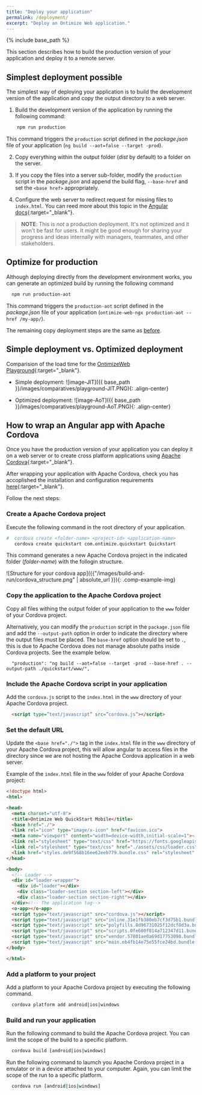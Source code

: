 ```yaml
---
title: "Deploy your application"
permalink: /deployment/
excerpt: "Deploy an Ontimize Web application."
---
```


{% include base_path %}

This section describes how to build the production version of your application and deploy it to a remote server.

## Simplest deployment possible

The simplest way of deploying your application is to build the development version of the application and copy the output directory to a web server.

1. Build the development version of the application by running the following command:
```bash
    npm run production
```
This command triggers the `production` script defined in the *package.json* file of your application (`ng build --aot=false --target -prod`).

2. Copy everything within the output folder (*dist* by default) to a folder on the server.

3. If you copy the files into a server sub-folder, modify the `production` script in the *package.json* and append the build flag, `--base-href` and set the `<base href>` appropriately.

4. Configure the web server to redirect request for missing files to `index.html`. You can reed more about this topic in the [Angular docs](https://angular.io/guide/deployment#routed-apps-must-fallback-to-indexhtml){:target="_blank"}.

>**NOTE**: This is *not* a production deployment. It's not optimized and it won't be fast for users. It might be good enough for sharing your progress and ideas internally with managers, teammates, and other stakeholders.

## Optimize for production

Although deploying directly from the development environment works, you can generate an optimized build by running the following command

```bash
  npm run production-aot
```
This command triggers the `production-aot` script defined in the *package.json* file of your application (`ontimize-web-ngx production-aot --href /my-app/`).

The remaining copy deployment steps are the same as [before](#simplest-deployment-possible).

## Simple deployment vs. Optimized deployment

Comparision of the load time for the [OntimizeWeb Playground](https://ontimizeweb.github.io/ontimize-web-ngx-playground){:target="_blank"}.

* Simple deployment:
![image-JIT]({{ base_path }}/images/comparatives/playground-JIT.PNG){: .align-center}

* Optimized deployment:
![image-AoT]({{ base_path }}/images/comparatives/playground-AoT.PNG){: .align-center}

## How to wrap an Angular app with Apache Cordova

Once you have the production version of your application you can deploy it on a web server or to create cross platform applications using [Apache Cordova](https://cordova.apache.org/docs/en/latest/){:target="_blank"}.

After wrapping your application with Apache Cordova, check you has accoplished the installation and configuration requirements [here]({{base_path}}/deploy/cordova-requirements/){:target="_blank"}.

Follow the next steps:

### Create a Apache Cordova project

Execute the following command in the root directory of your application.

```bash
#  cordova create <folder-name> <project-id> <application-name>
   cordova create quickstart com.ontimize.quickstart Quickstart
```

This command generates a new Apache Cordova project in the indicated folder (*folder-name*) with the follogin structure.

![Structure for your cordova app]({{"/images/build-and-run/cordova_structure.png" | absolute_url }}){: .comp-example-img}

### Copy the application to the Apache Cordova project

Copy all files withing the output folder of your application to the `www` folder of your Cordova project.

Alternatively, you can modify the `production` script in the `package.json` file and add the `--output-path` option in order to indicate the directory where the output files must be placed. The `base-href` option should be set to `.`, this is due to Apache Cordova does not manage absolute paths inside Cordova projects. See the example below.

``` 
  "production": "ng build --aot=false --target -prod --base-href . --output-path ./quickstart/www/",
```

### Include the Apache Cordova script in your application

Add the `cordova.js` script to the `index.html` in the `www` directory of your Apache Cordova project.

```html
  <script type=”text/javascript” src=”cordova.js”></script>
```

### Set the default URL

Update the `<base href="./">` tag in the `index.html` file in the `www` directory of your Apache Cordova project, this will allow angular to access files in the directory since we are not hosting the Apache Cordova application in a web server.

Example of the `index.html` file in the `www` folder of your Apache Cordova project:
```html
<!doctype html>
<html>

<head>
  <meta charset="utf-8">
  <title>Ontimize Web QuickStart Mobile</title>
  <base href="./">
  <link rel="icon" type="image/x-icon" href="favicon.ico">
  <meta name="viewport" content="width=device-width,initial-scale=1"><!-- Styling -->
  <link rel="stylesheet" type="text/css" href="https://fonts.googleapis.com/icon?family=Material+Icons">
  <link rel="stylesheet" type="text/css" href="./assets/css/loader.css">
  <link href="styles.de9f568b16ee62eeb779.bundle.css" rel="stylesheet" />
</head>

<body>
  <!-- Loader -->
  <div id="loader-wrapper">
    <div id="loader"></div>
    <div class="loader-section section-left"></div>
    <div class="loader-section section-right"></div>
  </div><!-- The application tag-->
  <o-app></o-app>
  <script type="text/javascript" src="cordova.js"></script>
  <script type="text/javascript" src="inline.31e1fb380eb7cf3d75b1.bundle.js"></script>
  <script type="text/javascript" src="polyfills.8d96731025f12dcf8d3a.bundle.js"></script>
  <script type="text/javascript" src="scripts.0fe600f814a712347d11.bundle.js"></script>
  <script type="text/javascript" src="vendor.57801ae0a69d17753098.bundle.js"></script>
  <script type="text/javascript" src="main.eb4fb14e75e55fce24bd.bundle.js"></script>
</body>

</html>
```

### Add a platform to your project

Add a platform to your Apache Cordova project by executing the following command.

```bash
  cordova platform add android|ios|windows
```

### Build and run your application

Run the following command to build the Apache Cordova project. You can limit the scope of the build to a specific platform.

```bash
  cordova build [android|ios|windows]
```

Run the following command to laumch you Apache Cordova project in a emulator or in a device attached to your computer. Again, you can limit the scope of the run to a specific platform.

```bash
  cordova run [android|ios|windows]
```
